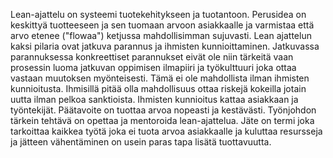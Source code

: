 Lean-ajattelu on systeemi tuotekehitykseen ja tuotantoon. Perusidea on keskittyä tuotteeseen ja sen tuomaan arvoon asiakkaalle ja varmistaa että arvo etenee ("flowaa") ketjussa mahdollisimman sujuvasti. Lean ajattelun kaksi pilaria ovat jatkuva parannus ja ihmisten kunnioittaminen. Jatkuvassa parannuksessa konkreettiset parannukset eivät ole niin tärkeitä vaan prosessin luoma jatkuvan oppimisen ilmapiiri ja työkulttuuri joka ottaa vastaan muutoksen myönteisesti. Tämä ei ole mahdollista ilman ihmisten kunnioitusta. Ihmisillä pitää olla mahdollisuus ottaa riskejä kokeilla jotain uutta ilman pelkoa sanktioista. Ihmisten kunnioitus kattaa asiakkaan ja työntekijät. Päätavoite on tuottaa arvoa nopeasti ja kestävästi. Työnjohdon tärkein tehtävä on opettaa ja mentoroida lean-ajattelua. Jäte on termi joka tarkoittaa kaikkea työtä joka ei tuota arvoa asiakkaalle ja kuluttaa resursseja ja jätteen vähentäminen on usein paras tapa lisätä tuottavuutta.  
